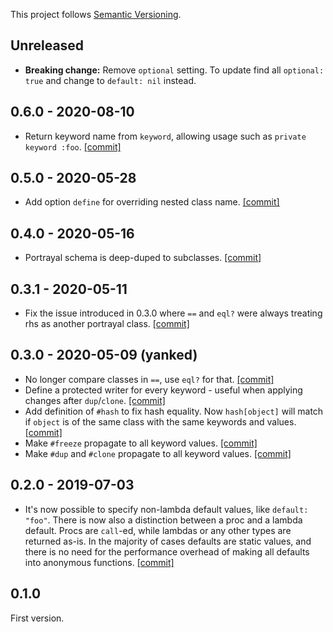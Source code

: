 This project follows [Semantic Versioning](https://semver.org/spec/v2.0.0.html).

## Unreleased

* **Breaking change:** Remove `optional` setting. To update find all `optional: true` and change to `default: nil` instead.

## 0.6.0 - 2020-08-10

* Return keyword name from `keyword`, allowing usage such as `private keyword :foo`. [[commit]](https://github.com/scottscheapflights/portrayal/commit/9e9db2cafc7eae14789c5b84f70efd18898ace76)

## 0.5.0 - 2020-05-28

* Add option `define` for overriding nested class name. [[commit]](https://github.com/scottscheapflights/portrayal/commit/665ad297fb71fcdf5f641c672a457ccbe29e4a49)

## 0.4.0 - 2020-05-16

* Portrayal schema is deep-duped to subclasses. [[commit]](https://github.com/scottscheapflights/portrayal/commit/f346483a379ce9fbdece72cde8b0844f2d22b1cd)

## 0.3.1 - 2020-05-11

* Fix the issue introduced in 0.3.0 where `==` and `eql?` were always treating rhs as another portrayal class. [[commit]](https://github.com/scottscheapflights/portrayal/commit/f6ec8f373c6582f7e8d8f872d289222e4a58f8f6)

## 0.3.0 - 2020-05-09 (yanked)

* No longer compare classes in `==`, use `eql?` for that. [[commit]](https://github.com/scottscheapflights/portrayal/commit/9c5a37e4fb91e35d23b22e208344452930452af7)
* Define a protected writer for every keyword - useful when applying changes after `dup`/`clone`. [[commit]](https://github.com/scottscheapflights/portrayal/commit/1c0fa6c6357a09760dae39165e864238d231a08e)
* Add definition of `#hash` to fix hash equality. Now `hash[object]` will match if `object` is of the same class with the same keywords and values. [[commit]](https://github.com/scottscheapflights/portrayal/commit/ba9e390ab4aea4733ba084ac273da448e313ea53)
* Make `#freeze` propagate to all keyword values. [[commit]](https://github.com/scottscheapflights/portrayal/commit/0a734411a6eac08e2355c4277e09a2a70800d032)
* Make `#dup` and `#clone` propagate to all keyword values. [[commit]](https://github.com/scottscheapflights/portrayal/commit/010632d87d81a8d5b5ea5ff27d3d209cc667b0a5)

## 0.2.0 - 2019-07-03

* It's now possible to specify non-lambda default values, like `default: "foo"`. There is now also a distinction between a proc and a lambda default. Procs are `call`-ed, while lambdas or any other types are returned as-is. In the majority of cases defaults are static values, and there is no need for the performance overhead of making all defaults into anonymous functions. [[commit]](https://github.com/scottscheapflights/portrayal/commit/a1cc9d0fd40e413210f61b945d37b81c87280fee)

## 0.1.0

First version.
